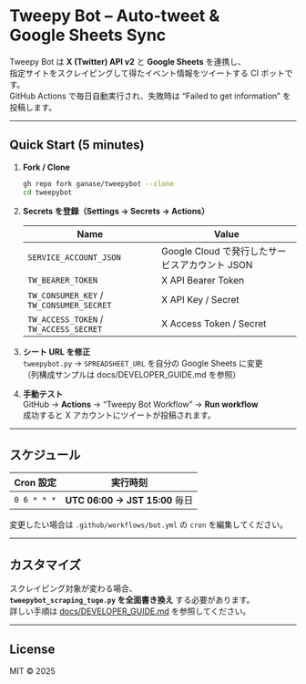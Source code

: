 # Tweepy Bot – Auto‑tweet & Google Sheets Sync

Tweepy Bot は **X (Twitter) API v2** と **Google Sheets** を連携し、  
指定サイトをスクレイピングして得たイベント情報をツイートする CI ボットです。  
GitHub Actions で毎日自動実行され、失敗時は “Failed to get information” を投稿します。

---

## Quick Start (5 minutes)

1. **Fork / Clone**
   ```bash
   gh repo fork ganase/tweepybot --clone
   cd tweepybot
   ```

2. **Secrets を登録（Settings → Secrets → Actions）**

   | Name | Value |
   |------|-------|
   | `SERVICE_ACCOUNT_JSON` | Google Cloud で発行したサービスアカウント JSON |
   | `TW_BEARER_TOKEN` | X API Bearer Token |
   | `TW_CONSUMER_KEY` / `TW_CONSUMER_SECRET` | X API Key / Secret |
   | `TW_ACCESS_TOKEN`  / `TW_ACCESS_SECRET` | X Access Token / Secret |

3. **シート URL を修正**  
   `tweepybot.py` → `SPREADSHEET_URL` を自分の Google Sheets に変更  
   （列構成サンプルは docs/DEVELOPER_GUIDE.md を参照）

4. **手動テスト**  
   GitHub → **Actions** → “Tweepy Bot Workflow” → **Run workflow**  
   成功すると X アカウントにツイートが投稿されます。

---

## スケジュール

| Cron 設定 | 実行時刻 |
|-----------|-----------|
| `0 6 * * *` | **UTC 06:00 → JST 15:00** 毎日 |

変更したい場合は `.github/workflows/bot.yml` の `cron` を編集してください。

---

## カスタマイズ

スクレイピング対象が変わる場合、  
**`tweepybot_scraping_tuge.py` を全面書き換え** する必要があります。  
詳しい手順は [docs/DEVELOPER_GUIDE.md](docs/DEVELOPER_GUIDE.md) を参照してください。

---

## License

MIT © 2025  

